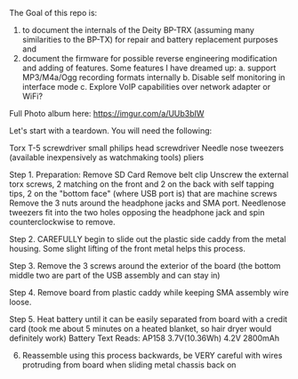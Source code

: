 The Goal of this repo is:
1. to document the internals of the Deity BP-TRX (assuming many similarities to the BP-TX) for repair and battery replacement purposes and
2. document the firmware for possible reverse engineering modification and adding of features. Some features I have dreamed up:
   a. support MP3/M4a/Ogg recording formats internally
   b. Disable self monitoring in interface mode
   c. Explore VoIP capabilities over network adapter or WiFi?

Full Photo album here: https://imgur.com/a/UUb3bIW

Let's start with a teardown. You will need the following:

Torx T-5 screwdriver
small philips head screwdriver
Needle nose tweezers (available inexpensively as watchmaking tools)
pliers

Step 1. Preparation:
Remove SD Card
Remove belt clip
Unscrew the external torx screws, 2 matching on the front and 2 on the back with self tapping tips, 2 on the "bottom face" (where USB port is) that are machine screws
Remove the 3 nuts around the headphone jacks and SMA port. Needlenose tweezers fit into the two holes opposing the headphone jack and spin counterclockwise to remove.

Step 2. CAREFULLY begin to slide out the plastic side caddy from the metal housing. Some slight lifting of the front metal helps this process.

Step 3. Remove the 3 screws around the exterior of the board (the bottom middle two are part of the USB assembly and can stay in)

Step 4. Remove board from plastic caddy while keeping SMA assembly wire loose.

Step 5. Heat battery until it can be easily separated from board with a credit card (took me about 5 minutes on a heated blanket, so hair dryer would definitely work)
Battery Text Reads:
AP158 3.7V(10.36Wh)
4.2V 2800mAh

6. Reassemble using this process backwards, be VERY careful with wires protruding from board when sliding metal chassis back on
